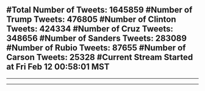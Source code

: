 #Total Number of Tweets: 1645859 
#Number of Trump Tweets: 476805
#Number of Clinton Tweets: 424334
#Number of Cruz Tweets: 348656
#Number of Sanders Tweets: 283089
#Number of Rubio Tweets: 87655
#Number of Carson Tweets: 25328
#Current Stream Started at Fri Feb 12 00:58:01 MST
---
---
---

